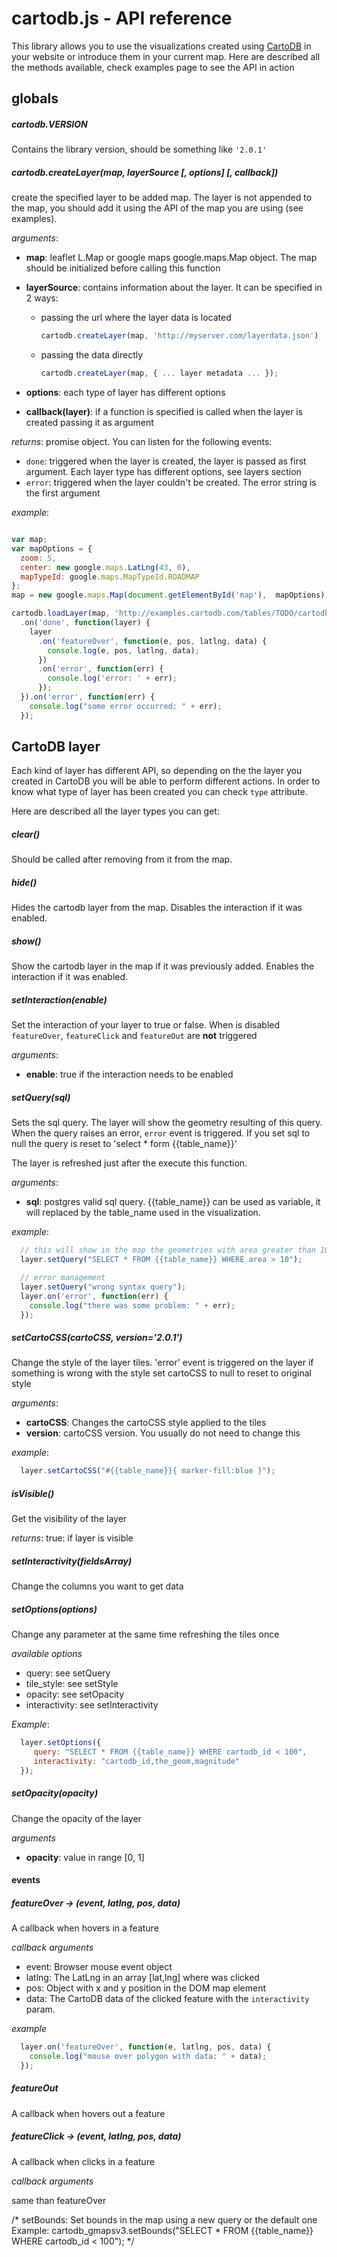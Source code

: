 
# cartodb.js - API reference

This library allows you to use the visualizations created using [CartoDB](http://cartodb.com/ "cartodb") in your website or introduce them in your current map. Here are described all the methods available, check examples page to see the API in action



## globals 

##### **cartodb.VERSION**

Contains the library version, should be something like ``'2.0.1'``




##### **cartodb.createLayer**(map, layerSource [, options] [, callback])

create the specified layer to be added map. The layer is not appended to the map, you should add it using the API of the map you are using (see examples).

*arguments*:

  + **map**: leaflet L.Map or google maps google.maps.Map object. The map should be initialized before calling this function

  + **layerSource**: contains information about the layer. It can be specified in 2 ways:

    - passing the url where the layer data is located

      ```javascript
      cartodb.createLayer(map, 'http://myserver.com/layerdata.json')
      ```
    - passing the data directly

      ```javascript
      cartodb.createLayer(map, { ... layer metadata ... });
      ```

  + **options**: each type of layer has different options
  + **callback(layer)**: if a function is specified is called when the layer is created passing it as argument

*returns*: promise object. You can listen for the following events:

  + ``done``: triggered when the layer is created, the layer is passed as first argument. Each layer type has different options, see layers section
  + ``error``: triggered when the layer couldn't be created. The error string is the first argument


*example*:

```javascript

var map;
var mapOptions = {
  zoom: 5,
  center: new google.maps.LatLng(43, 0),
  mapTypeId: google.maps.MapTypeId.ROADMAP
};
map = new google.maps.Map(document.getElementById('map'),  mapOptions);

cartodb.loadLayer(map, 'http://examples.cartodb.com/tables/TODO/cartodb.js')
  .on('done', function(layer) {
    layer
      .on('featureOver', function(e, pos, latlng, data) {
        console.log(e, pos, latlng, data);
      })
      .on('error', function(err) {
        console.log('error: ' + err);
      });
  }).on('error', function(err) {
    console.log("some error occurred: " + err);
  });
```


## CartoDB layer 

Each kind of layer has different API, so depending on the the layer you created in CartoDB you will be able to perform different actions. In order to know what type of layer has been created you can check ``type`` attribute. 

Here are described all the layer types you can get:

##### **clear()**

  Should be called after removing from it from the map.

##### **hide()** 

  Hides the cartodb layer from the map. Disables the interaction if it was enabled.

##### **show()**

  Show the cartodb layer in the map if it was previously added. Enables the interaction if it was enabled.

##### **setInteraction(enable)** 

  Set the interaction of your layer to true or false. When is disabled ``featureOver``, ``featureClick`` and ``featureOut`` are **not** triggered

*arguments*:

  + **enable**: true if the interaction needs to be enabled

##### **setQuery(sql)** 
  Sets the sql query. The layer will show the geometry resulting of this query. When the query raises an error, ``error`` event is triggered. If you set sql to null the query is reset to 'select * form {{table_name}}'

  The layer is refreshed just after the execute this function.

*arguments*:

  + **sql**: postgres valid sql query. {{table_name}} can be used as variable, it will replaced by the table_name used in the visualization.

*example*:

```javascript
  // this will show in the map the geometries with area greater than 10
  layer.setQuery("SELECT * FROM {{table_name}} WHERE area > 10");

  // error management
  layer.setQuery("wrong syntax query");
  layer.on('error', function(err) {
    console.log("there was some problem: " + err);
  });
```

##### setCartoCSS(cartoCSS, version='2.0.1') 
  Change the style of the layer tiles.
  'error' event is triggered on the layer if something is wrong with the style
  set cartoCSS to null to reset to original style

*arguments*:

  + **cartoCSS**: Changes the cartoCSS style applied to the tiles 
  + **version**: cartoCSS version. You usually do not need to change this
  
  
*example*:

```javascript
  layer.setCartoCSS("#{{table_name}}{ marker-fill:blue }");
```

##### isVisible()

  Get the visibility of the layer

*returns*:
  true: if layer is visible

##### setInteractivity(fieldsArray)

  Change the columns you want to get data

##### setOptions(options) 

  Change any parameter at the same time refreshing the tiles once 

*available options*
  + query: see setQuery
  + tile_style: see setStyle
  + opacity: see setOpacity
  + interactivity: see setInteractivity
  
*Example*: 

```javascript
  layer.setOptions({
     query: "SELECT * FROM {{table_name}} WHERE cartodb_id < 100", 
     interactivity: "cartodb_id,the_geom,magnitude"
  });
```

##### setOpacity(opacity)
  
  Change the opacity of the layer

*arguments*

  + **opacity**: value in range [0, 1]



#### events 

##### featureOver -> (event, latlng, pos, data)
  
  A callback when hovers in a feature

*callback arguments*

   + event: Browser mouse event object
   + latlng: The LatLng in an array [lat,lng] where was clicked
   + pos: Object with x and y position in the DOM map element
   + data: The CartoDB data of the clicked feature with the `interactivity` param.

*example*

```javascript
  layer.on('featureOver', function(e, latlng, pos, data) {
    console.log("mouse over polygon with data: " + data);
  });
```

##### featureOut

  A callback when hovers out a feature

##### featureClick -> (event, latlng, pos, data)

  A callback when clicks in a feature

*callback arguments*

  same than featureOver

/*
setBounds: Set bounds in the map using a new query or the default one Example: cartodb_gmapsv3.setBounds("SELECT * FROM {{table_name}} WHERE cartodb_id < 100");
*/

